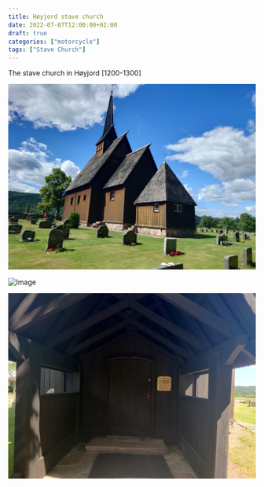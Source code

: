 ```yaml
---
title: Høyjord stave church
date: 2022-07-07T12:00:00+02:00
draft: true
categories: ["motorcycle"]
tags: ["Stave Church"]
---
```


The stave church in Høyjord [1200-1300]

![Image](/img/dc2188402fedb3288be148f056bc74dc.jpg)

![Image](/img/df7f92398c2e24bf4c99e2446a542e61.jpg)

![Image](/img/5071fd1146d1a80eba0eae65aecacf2a.jpg) 



